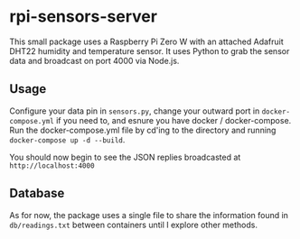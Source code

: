 # rpi-sensors-server

This small package uses a Raspberry Pi Zero W with an attached Adafruit DHT22 humidity and temperature sensor. It uses Python to grab the sensor data and broadcast on port 4000 via Node.js.

## Usage

Configure your data pin in `sensors.py`, change your outward port in `docker-compose.yml` if you need to, and esnure you have docker / docker-compose. Run the docker-compose.yml file by cd'ing to the directory and running `docker-compose up -d --build`.

You should now begin to see the JSON replies broadcasted at `http://localhost:4000`

## Database

As for now, the package uses a single file to share the information found in `db/readings.txt` between containers until I explore other methods.
